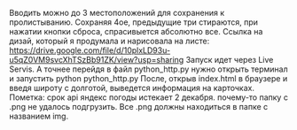 Вводить можно до 3 местоположений для сохранения к пролистыванию. Сохраняя 4ое, предыдущие три стираются, при нажатии кнопки сброса, спрасивыется абсолютно все.
Ссылка на дизай, который я продумала и нарисовала на листе:
https://drive.google.com/file/d/10plxLD93u-u5qZ0VM9svcXhTSzBb91ZK/view?usp=sharing
Запуск идет через Live Servis. А точнее перейдя в файл python_http.py нужно открыть терминал и запустить python python_http.py
После, открыв index.html в браузере и введя широту с долготой, выведется информация на карточках.
Пометка: срок api яндекс погоды истекает 2 декабря.
почему-то папку с .png не удалось подгрузить. Все .png должны находиться в папке с названием img.
